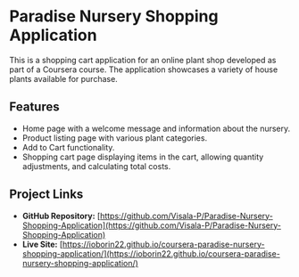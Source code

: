# Paradise Nursery Shopping Application

This is a shopping cart application for an online plant shop developed as part of a Coursera course. The application showcases a variety of house plants available for purchase.

## Features

- Home page with a welcome message and information about the nursery.
- Product listing page with various plant categories.
- Add to Cart functionality.
- Shopping cart page displaying items in the cart, allowing quantity adjustments, and calculating total costs.

## Project Links

- **GitHub Repository:** [https://github.com/Visala-P/Paradise-Nursery-Shopping-Application](https://github.com/Visala-P/Paradise-Nursery-Shopping-Application)
- **Live Site:** [https://ioborin22.github.io/coursera-paradise-nursery-shopping-application/](https://ioborin22.github.io/coursera-paradise-nursery-shopping-application/)
